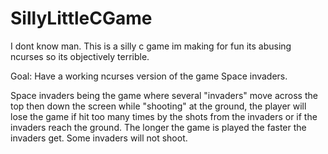 # SillyLittleCGame
I dont know man. This is a silly c game im making for fun
its abusing ncurses so its objectively terrible.

Goal: Have a working ncurses version of the game Space invaders.

Space invaders being the game where several "invaders" move across the top then down the screen while "shooting" at the ground, the player will lose the game if hit too many times by the shots from the invaders or if the invaders reach the ground. The longer the game is played the faster the invaders get. Some invaders will not shoot.
